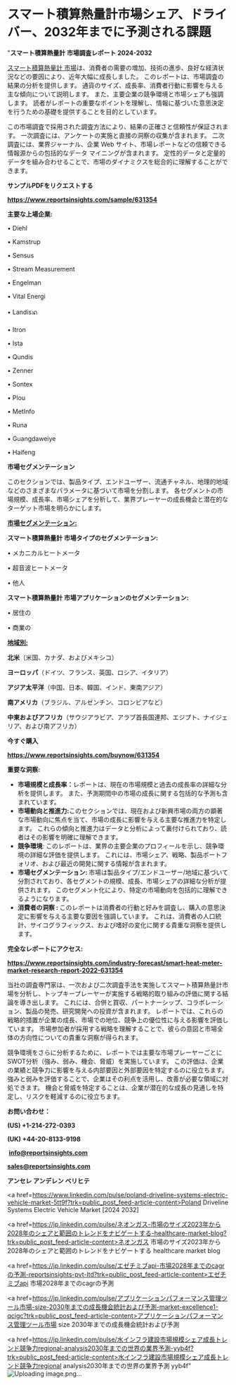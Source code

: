 # スマート積算熱量計市場シェア、ドライバー、2032年までに予測される課題

"<strong>スマート積算熱量計 市場調査レポート 2024-2032</strong>

<a href=https://www.reportsinsights.com/sample/631354>スマート積算熱量計 市場</a>は、消費者の需要の増加、技術の進歩、良好な経済状況などの要因により、近年大幅に成長しました。 このレポートは、市場調査の結果の分析を提供します。 通貨のサイズ、成長率、消費者行動に影響を与える主な傾向について説明します。 また、主要企業の競争環境と市場シェアも強調します。 読者がレポートの重要なポイントを理解し、情報に基づいた意思決定を行うための基礎を提供することを目的としています。

この市場調査で採用された調査方法により、結果の正確さと信頼性が保証されます。 一次調査には、アンケートの実施と直接の洞察の収集が含まれます。 二次調査には、業界ジャーナル、企業 Web サイト、市場レポートなどの信頼できる情報源からの包括的なデータ マイニングが含まれます。 定性的データと定量的データを組み合わせることで、市場のダイナミクスを総合的に理解することができます。

<strong><b>サンプルPDFをリクエストする</b></strong>

<a href=https://www.reportsinsights.com/sample/631354><strong><u>https://www.reportsinsights.com/sample/631354</u></strong></a>

<strong>主要な上場企業:</strong>

• Diehl

• Kamstrup

• Sensus

• Stream Measurement

• Engelman

• Vital Energi

• Landisᬪ

• Itron

• Ista

• Qundis

• Zenner

• Sontex

• Plou

• MetInfo

• Runa

• Guangdaweiye

• Haifeng

<strong>市場セグメンテーション</strong>

このセクションでは、製品タイプ、エンドユーザー、流通チャネル、地理的地域などのさまざまなパラメータに基づいて市場を分割します。 各セグメントの市場規模、成長率、市場シェアを分析して、業界プレーヤーの成長機会と潜在的なターゲット市場を明らかにします。

<strong><u>市場セグメンテーション</u></strong><strong><u>:</u></strong>

<strong>スマート積算熱量計 市場タイプのセグメンテーション:</strong>

• メカニカルヒートメータ

• 超音波ヒートメータ

• 他人

<strong>スマート積算熱量計 市場アプリケーションのセグメンテーション:</strong>

• 居住の

• 商業の

<strong><u>地域別</u></strong><strong><u>:</u></strong>

<strong>北米</strong>（米国、カナダ、およびメキシコ）

<strong>ヨーロッパ</strong>（ドイツ、フランス、英国、ロシア、イタリア）

<strong>アジア太平洋</strong>（中国、日本、韓国、インド、東南アジア）

<strong>南アメリカ</strong>（ブラジル、アルゼンチン、コロンビアなど）

<strong>中東およびアフリカ</strong>（サウジアラビア、アラブ首長国連邦、エジプト、ナイジェリア、および南アフリカ）

<strong>今すぐ購入</strong>

<a href=https://www.reportsinsights.com/buynow/631354><strong><u>https://www.reportsinsights.com/buynow/631354</u></strong></a>

<strong>重要な洞察:</strong>
<ul>
  <li><strong>市場規模と成長率：</strong>レポートは、現在の市場規模と過去の成長率の詳細な分析を提供します。 また、予測期間中の市場の成長に関する包括的な予測も含まれています。</li>
  <li><strong>市場動向と推進力:</strong>このセクションでは、現在および新興市場の両方の顕著な市場動向に焦点を当て、市場の成長に影響を与える主要な推進力を特定します。 これらの傾向と推進力はデータと分析によって裏付けられており、読者はその影響を明確に理解できます。</li>
  <li><strong>競争環境</strong>: このレポートは、業界の主要企業のプロフィールを示し、競争環境の詳細な評価を提供します。 これには、市場シェア、戦略、製品ポートフォリオ、および最近の開発に関する情報が含まれます。</li>
  <li><strong>市場セグメンテーション: </strong>市場は製品タイプ/エンドユーザー/地域に基づいて分割されており、各セグメントの規模、成長、市場シェアの詳細な分析が提供されます。 このセグメント化により、特定の市場動向を包括的に理解できるようになります。</li>
  <li><strong>消費者の洞察 : </strong>このレポートは消費者の行動と好みを調査し、購入の意思決定に影響を与える主要な要因を強調しています。 これは、消費者の人口統計、サイコグラフィックス、および嗜好の変化に関する貴重な洞察を提供します。</li>
</ul>
<strong>完全なレポートにアクセス:</strong>

<a href=https://www.reportsinsights.com/industry-forecast/smart-heat-meter-market-research-report-2022-631354><strong><u><b>https://www.reportsinsights.com/industry-forecast/smart-heat-meter-market-research-report-2022-631354</b></u></strong></a>

当社の調査専門家は、一次および二次調査手法を実施してスマート積算熱量計市場を分析し、トップキープレーヤーが実施する戦略的取り組みの評価に関する結論を導き出します。 これには、合併と買収、パートナーシップ、コラボレーション、製品の発売、研究開発への投資が含まれます。 レポートでは、これらの戦略的措置が企業の成長、市場での地位、競争上の優位性に与える影響を評価しています。 市場参加者が採用する戦略を理解することで、彼らの意図と市場全体の方向性についての貴重な洞察が得られます。

競争環境をさらに分析するために、レポートでは主要な市場プレーヤーごとにSWOT分析（強み、弱み、機会、脅威）を実施しています。 この評価は、企業の業績と競争力に影響を与える内部要因と外部要因を特定するのに役立ちます。 強みと弱みを評価することで、企業はその利点を活用し、改善が必要な領域に対処できます。 機会と脅威を特定することは、企業が潜在的な成長の見通しを特定し、リスクを軽減するのに役立ちます。

<strong>お問い合わせ：</strong>

<strong>(US) +1-214-272-0393</strong>

<strong>(UK) +44-20-8133-9198</strong>

<strong> </strong><a href=info@reportsinsights.com><strong><u>info@reportsinsights.com</u></strong></a>

<a href=sales@reportsinsights.com><strong><u>sales@reportsinsights.com</u></strong></a>

<strong>アンセレ アンデレン ベリヒテ</strong>

<a href=https://www.linkedin.com/pulse/poland-driveline-systems-electric-vehicle-market-5tt9f?trk=public_post_feed-article-content>Poland Driveline Systems Electric Vehicle Market [2024 2032]</a>

<a href=https://jp.linkedin.com/pulse/ネオンガス-市場のサイズ2023年から2028年のシェアと範囲のトレンドをナビゲートする-healthcare-market-blog?trk=public_post_feed-article-content>ネオンガス 市場のサイズ2023年から2028年のシェアと範囲のトレンドをナビゲートする healthcare market blog</a>

<a href=https://jp.linkedin.com/pulse/エゼチミブapi-市場2028年までのcagrの予測-reportsinsights-pvt-ltd?trk=public_post_feed-article-content>エゼチミブapi 市場2028年までのcagrの予測</a>

<a href=https://jp.linkedin.com/pulse/アプリケーションパフォーマンス管理ツール市場-size-2030年までの成長機会統計および予測-market-excellence1-qcigc?trk=public_post_feed-article-content>アプリケーションパフォーマンス管理ツール市場 size 2030年までの成長機会統計および予測</a>

<a href=https://jp.linkedin.com/pulse/水インフラ建設市場規模シェア成長トレンド競争力regional-analysis2030年までの世界の業界予測-yyb4f?trk=public_post_feed-article-content>水インフラ建設市場規模シェア成長トレンド競争力regional analysis2030年までの世界の業界予測 yyb4f</a>"
![Uploading image.png…]()
